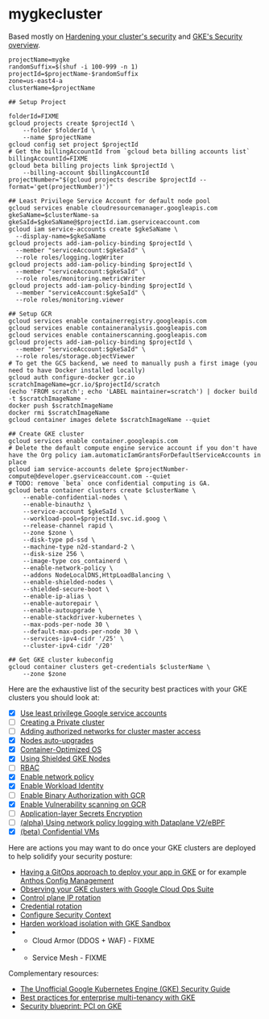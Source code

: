 # mygkecluster

Based mostly on [Hardening your cluster's security](https://cloud.google.com/kubernetes-engine/docs/how-to/hardening-your-cluster) and [GKE's Security overview](https://cloud.google.com/kubernetes-engine/docs/concepts/security-overview).

```
projectName=mygke
randomSuffix=$(shuf -i 100-999 -n 1)
projectId=$projectName-$randomSuffix
zone=us-east4-a
clusterName=$projectName

## Setup Project

folderId=FIXME
gcloud projects create $projectId \
    --folder $folderId \
    --name $projectName
gcloud config set project $projectId
# Get the billingAccountId from `gcloud beta billing accounts list`
billingAccountId=FIXME
gcloud beta billing projects link $projectId \
    --billing-account $billingAccountId
projectNumber="$(gcloud projects describe $projectId --format='get(projectNumber)')"

## Least Privilege Service Account for default node pool
gcloud services enable cloudresourcemanager.googleapis.com
gkeSaName=$clusterName-sa
gkeSaId=$gkeSaName@$projectId.iam.gserviceaccount.com
gcloud iam service-accounts create $gkeSaName \
  --display-name=$gkeSaName
gcloud projects add-iam-policy-binding $projectId \
  --member "serviceAccount:$gkeSaId" \
  --role roles/logging.logWriter
gcloud projects add-iam-policy-binding $projectId \
  --member "serviceAccount:$gkeSaId" \
  --role roles/monitoring.metricWriter
gcloud projects add-iam-policy-binding $projectId \
  --member "serviceAccount:$gkeSaId" \
  --role roles/monitoring.viewer
  
## Setup GCR
gcloud services enable containerregistry.googleapis.com
gcloud services enable containeranalysis.googleapis.com
gcloud services enable containerscanning.googleapis.com
gcloud projects add-iam-policy-binding $projectId \
  --member "serviceAccount:$gkeSaId" \
  --role roles/storage.objectViewer
# To get the GCS backend, we need to manually push a first image (you need to have Docker installed locally)
gcloud auth configure-docker gcr.io
scratchImageName=gcr.io/$projectId/scratch
(echo 'FROM scratch'; echo 'LABEL maintainer=scratch') | docker build -t $scratchImageName -
docker push $scratchImageName
docker rmi $scratchImageName
gcloud container images delete $scratchImageName --quiet

## Create GKE cluster
gcloud services enable container.googleapis.com
# Delete the default compute engine service account if you don't have have the Org policy iam.automaticIamGrantsForDefaultServiceAccounts in place
gcloud iam service-accounts delete $projectNumber-compute@developer.gserviceaccount.com --quiet
# TODO: remove `beta` once confidential computing is GA.
gcloud beta container clusters create $clusterName \
    --enable-confidential-nodes \
    --enable-binauthz \
    --service-account $gkeSaId \
    --workload-pool=$projectId.svc.id.goog \
    --release-channel rapid \
    --zone $zone \
    --disk-type pd-ssd \
    --machine-type n2d-standard-2 \
    --disk-size 256 \
    --image-type cos_containerd \
    --enable-network-policy \
    --addons NodeLocalDNS,HttpLoadBalancing \
    --enable-shielded-nodes \
    --shielded-secure-boot \
    --enable-ip-alias \
    --enable-autorepair \
    --enable-autoupgrade \
    --enable-stackdriver-kubernetes \
    --max-pods-per-node 30 \
    --default-max-pods-per-node 30 \
    --services-ipv4-cidr '/25' \
    --cluster-ipv4-cidr '/20'

## Get GKE cluster kubeconfig
gcloud container clusters get-credentials $clusterName \
    --zone $zone
```

Here are the exhaustive list of the security best practices with your GKE clusters you should look at:
- [X] [Use least privilege Google service accounts](https://cloud.google.com/kubernetes-engine/docs/how-to/hardening-your-cluster#use_least_privilege_sa)
- [ ] [Creating a Private cluster](https://cloud.google.com/kubernetes-engine/docs/how-to/private-clusters)
- [ ] [Adding authorized networks for cluster master access](https://cloud.google.com/kubernetes-engine/docs/how-to/authorized-networks)
- [X] [Nodes auto-upgrades](https://cloud.google.com/kubernetes-engine/docs/concepts/node-auto-upgrades)
- [X] [Container-Optimized OS](https://cloud.google.com/container-optimized-os/docs/concepts/features-and-benefits)
- [X] [Using Shielded GKE Nodes](https://cloud.google.com/kubernetes-engine/docs/how-to/shielded-gke-nodes)
- [ ] [RBAC](https://cloud.google.com/kubernetes-engine/docs/how-to/role-based-access-control)
- [X] [Enable network policy](https://cloud.google.com/kubernetes-engine/docs/how-to/network-policy)
- [X] [Enable Workload Identity](https://cloud.google.com/kubernetes-engine/docs/how-to/workload-identity)
- [ ] [Enable Binary Authorization with GCR](https://cloud.google.com/binary-authorization/docs/overview)
- [X] [Enable Vulnerability scanning on GCR](https://cloud.google.com/container-registry/docs/vulnerability-scanning)
- [ ] [Application-layer Secrets Encryption](https://cloud.google.com/kubernetes-engine/docs/how-to/encrypting-secrets)
- [ ] [(alpha) Using network policy logging with Dataplane V2/eBPF](https://cloud.google.com/kubernetes-engine/docs/how-to/network-policy-logging)
- [X] [(beta) Confidential VMs](https://cloud.google.com/blog/products/identity-security/introducing-google-cloud-confidential-computing-with-confidential-vms)

Here are actions you may want to do once your GKE clusters are deployed to help solidify your security posture:
- [Having a GitOps approach to deploy your app in GKE](https://www.weave.works/blog/what-is-gitops-really) or for example [Anthos Config Management](https://cloud.google.com/anthos/config-management)
- [Observing your GKE clusters with Google Cloud Ops Suite](https://cloud.google.com/stackdriver/docs/solutions/gke/observing)
- [Control plane IP rotation](https://cloud.google.com/kubernetes-engine/docs/how-to/ip-rotation)
- [Credential rotation](https://cloud.google.com/kubernetes-engine/docs/how-to/credential-rotation)
- [Configure Security Context](https://kubernetes.io/docs/tasks/configure-pod-container/security-context/)
- [Harden workload isolation with GKE Sandbox](https://cloud.google.com/kubernetes-engine/docs/how-to/sandbox-pods)
- + Cloud Armor (DDOS + WAF) - FIXME
- + Service Mesh - FIXME

Complementary resources:
- [The Unofficial Google Kubernetes Engine (GKE) Security Guide](https://gkesecurity.guide/)
- [Best practices for enterprise multi-tenancy with GKE](https://cloud.google.com/kubernetes-engine/docs/best-practices/enterprise-multitenancy)
- [Security blueprint: PCI on GKE](https://cloud.google.com/architecture/blueprints/gke-pci-dss-blueprint)
